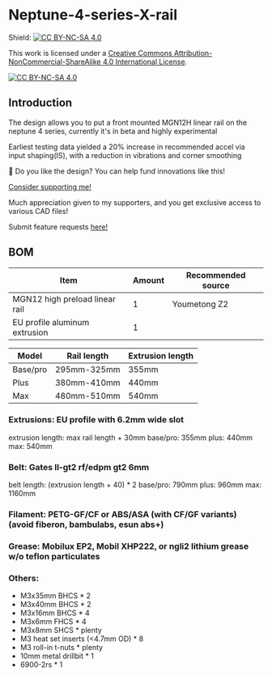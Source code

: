 # Neptune-4-series-X-rail
Shield: [![CC BY-NC-SA 4.0][cc-by-nc-sa-shield]][cc-by-nc-sa]

This work is licensed under a
[Creative Commons Attribution-NonCommercial-ShareAlike 4.0 International License][cc-by-nc-sa].

[![CC BY-NC-SA 4.0][cc-by-nc-sa-image]][cc-by-nc-sa]

[cc-by-nc-sa]: http://creativecommons.org/licenses/by-nc-sa/4.0/
[cc-by-nc-sa-image]: https://licensebuttons.net/l/by-nc-sa/4.0/88x31.png
[cc-by-nc-sa-shield]: https://img.shields.io/badge/License-CC%20BY--NC--SA%204.0-lightgrey.svg

## Introduction

The design allows you to put a front mounted MGN12H linear rail on the neptune 4 series, currently it's in beta and highly experimental

Earliest testing data yielded a 20% increase in recommended accel via input shaping(IS), with a reduction in vibrations and corner smoothing

🤩 Do you like the design? You can help fund innovations like this!

[Consider supporting me!](https://buymeacoffee.com/silencedfrost)

Much appreciation given to my supporters, and you get exclusive access to various CAD files!

Submit feature requests [here!](https://trello.com/b/vacGVoLQ/cad-modelling-requests)

## BOM

|Item                          |Amount|Recommended source|
|------------------------------|------|------------------|
|MGN12 high preload linear rail|1     |Youmetong Z2      |
|EU profile aluminum extrusion |1     |                  |

|Model   |Rail length|Extrusion length|
|--------|-----------|----------------|
|Base/pro|295mm-325mm|355mm           |
|Plus    |380mm-410mm|440mm           |
|Max     |480mm-510mm|540mm           |

### Extrusions: EU profile with 6.2mm wide slot
extrusion length:
max rail length + 30mm
base/pro: 355mm
plus: 440mm
max: 540mm
### Belt: Gates ll-gt2 rf/edpm gt2 6mm
belt length:
(extrusion length + 40) * 2
base/pro: 790mm
plus: 960mm
max: 1160mm
### Filament: PETG-GF/CF or ABS/ASA (with CF/GF variants) (avoid fiberon, bambulabs, esun abs+)
### Grease: Mobilux EP2, Mobil XHP222, or ngli2 lithium grease w/o teflon particulates
### Others:
- M3x35mm BHCS * 2
- M3x40mm BHCS * 2
- M3x16mm BHCS * 4
- M3x6mm FHCS * 4
- M3x8mm SHCS * plenty
- M3 heat set inserts (<4.7mm OD) * 8
- M3 roll-in t-nuts * plenty
- 10mm metal drillbit * 1
- 6900-2rs * 1
